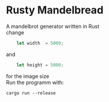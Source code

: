 # Rusty Mandelbread
A mandelbrot generator written in Rust  
change 
```Rust
    let width  = 5000;
```
and
```Rust
    let height = 5000;
```
for the image size  
Run the programm with: 
```
cargo run --release
```
